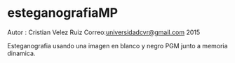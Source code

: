 # esteganografiaMP 

Autor : Cristian Velez Ruiz Correo:universidadcvr@gmail.com 2015

Esteganografia usando una imagen en blanco y negro PGM junto a memoria dinamica.
